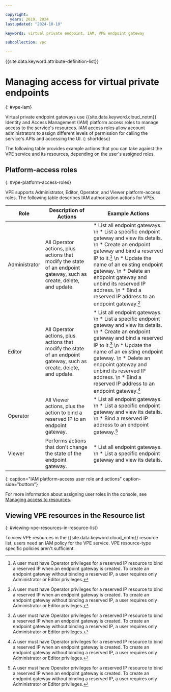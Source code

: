 ```yaml
---

copyright:
  years: 2019, 2024
lastupdated: "2024-10-10"

keywords: virtual private endpoint, IAM, VPE endpoint gateway

subcollection: vpc

---
```


{{site.data.keyword.attribute-definition-list}}

# Managing access for virtual private endpoints
{: #vpe-iam}

Virtual private endpoint gateways use {{site.data.keyword.cloud_notm}} Identity and Access Management (IAM) platform access roles to manage access to the service's resources. IAM access roles allow account administrators to assign different levels of permission for calling the service's APIs and accessing the UI.
{: shortdesc}

The following table provides example actions that you can take against the VPE service and its resources, depending on the user's assigned roles.

## Platform-access roles
{: #vpe-platform-access-roles}

VPE supports Administrator, Editor, Operator, and Viewer platform-access roles. The following table describes IAM authorization actions for VPEs.

| Role | Description of Actions | Example Actions |
|---------------|------------------|--------------------|
| Administrator | All Operator actions, plus actions that modify the state of an endpoint gateway, such as create, delete, and update. | * List all endpoint gateways.  \n * List a specific endpoint gateway and view its details.  \n * Create an endpoint gateway and bind a reserved IP to it.[^A]  \n * Update the name of an existing endpoint gateway.  \n * Delete an endpoint gateway and unbind its reserved IP address.  \n * Bind a reserved IP address to an endpoint gateway.[^B] |
| Editor | All Operator actions, plus actions that modify the state of an endpoint gateway, such as create, delete, and update. | * List all endpoint gateways.  \n * List a specific endpoint gateway and view its details.  \n * Create an endpoint gateway and bind a reserved IP to it.[^C]  \n * Update the name of an existing endpoint gateway.  \n * Delete an endpoint gateway and unbind its reserved IP address.  \n * Bind a reserved IP address to an endpoint gateway.[^D] |
| Operator | All Viewer actions, plus the action to bind a reserved IP to an endpoint gateway. | * List all endpoint gateways.  \n * List a specific endpoint gateway and view its details.  \n * Bind a reserved IP address to an endpoint gateway.[^E] |
| Viewer | Performs actions that don't change the state of the endpoint gateway. | * List all endpoint gateways.  \n * List a specific endpoint gateway and view its details.|
{: caption="IAM platform-access user role and actions" caption-side="bottom"}

[^A]:A user must have Operator privileges for a reserved IP resource to bind a reserved IP when an endpoint gateway is created. To create an endpoint gateway without binding a reserved IP, a user requires only Administrator or Editor privileges.

[^B]:A user must have Operator privileges for a reserved IP resource to bind a reserved IP when an endpoint gateway is created. To create an endpoint gateway without binding a reserved IP, a user requires only Administrator or Editor privileges.

[^C]:A user must have Operator privileges for a reserved IP resource to bind a reserved IP when an endpoint gateway is created. To create an endpoint gateway without binding a reserved IP, a user requires only Administrator or Editor privileges.

[^D]:A user must have Operator privileges for a reserved IP resource to bind a reserved IP when an endpoint gateway is created. To create an endpoint gateway without binding a reserved IP, a user requires only Administrator or Editor privileges.

[^E]:A user must have Operator privileges for a reserved IP resource to bind a reserved IP when an endpoint gateway is created. To create an endpoint gateway without binding a reserved IP, a user requires only Administrator or Editor privileges.

For more information about assigning user roles in the console, see [Managing access to resources](/docs/account?topic=account-assign-access-resources).

## Viewing VPE resources in the Resource list
{: #viewing-vpe-resources-in-resource-list}

To view VPE resources in the {{site.data.keyword.cloud_notm}} resource list, users need an IAM policy for the VPE service. VPE resource-type specific policies aren't sufficient.
